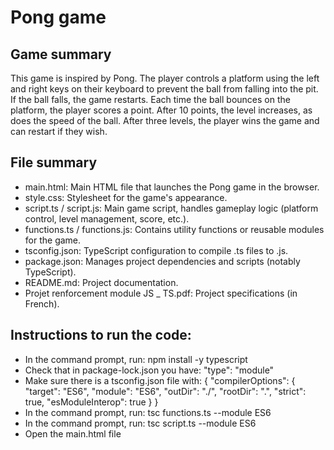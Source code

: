 # Pong game

## Game summary

This game is inspired by Pong. The player controls a platform using the left and right keys on their keyboard to prevent the ball from falling into the pit. If the ball falls, the game restarts. Each time the ball bounces on the platform, the player scores a point. After 10 points, the level increases, as does the speed of the ball. After three levels, the player wins the game and can restart if they wish.

## File summary

- main.html: Main HTML file that launches the Pong game in the browser.
- style.css: Stylesheet for the game's appearance.
- script.ts / script.js: Main game script, handles gameplay logic (platform control, level management, score, etc.).
- functions.ts / functions.js: Contains utility functions or reusable modules for the game.
- tsconfig.json: TypeScript configuration to compile .ts files to .js.
- package.json: Manages project dependencies and scripts (notably TypeScript).
- README.md: Project documentation.
- Projet renforcement module JS \_ TS.pdf: Project specifications (in French).

## Instructions to run the code:

- In the command prompt, run: npm install -y typescript
- Check that in package-lock.json you have: "type": "module"
- Make sure there is a tsconfig.json file with:
  {
  "compilerOptions": {
  "target": "ES6",
  "module": "ES6",
  "outDir": "./",
  "rootDir": ".",
  "strict": true,
  "esModuleInterop": true
  }
  }
- In the command prompt, run: tsc functions.ts --module ES6
- In the command prompt, run: tsc script.ts --module ES6
- Open the main.html file
